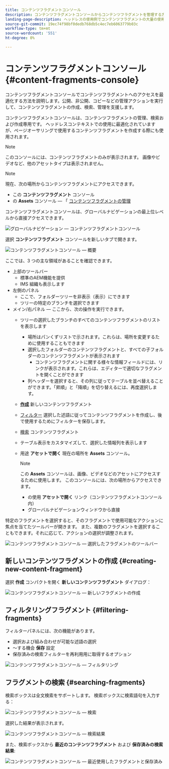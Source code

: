 ```yaml
---
title: コンテンツフラグメントコンソール
description: コンテンツフラグメントコンソールからコンテンツフラグメントを管理する方法を説明します。
landing-page-description: ヘッドレスの使用例でコンテンツフラグメントの大量の使用に重点を置いているが、ページオーサリング時にも使用されるコンテンツフラグメントコンソールからコンテンツフラグメントを管理する方法を説明します。
source-git-commit: 19ec74f98bf0dedb768db5c4ec7eb6063779b03c
workflow-type: tm+mt
source-wordcount: '551'
ht-degree: 0%

---
```


# コンテンツフラグメントコンソール  {#content-fragments-console}

コンテンツフラグメントコンソールでコンテンツフラグメントへのアクセスを最適化する方法を説明します。公開、非公開、コピーなどの管理アクションを実行して、コンテンツフラグメントの作成、検索、管理を支援します。

コンテンツフラグメントコンソールは、コンテンツフラグメントの管理、検索および作成専用です。 ヘッドレスコンテキストでの使用に最適化されていますが、ページオーサリングで使用するコンテンツフラグメントを作成する際にも使用されます。

>[!NOTE]
>
>このコンソールには、コンテンツフラグメントのみが表示されます。 画像やビデオなど、他のアセットタイプは表示されません。

>[!NOTE]
>
>現在、次の場所からコンテンツフラグメントにアクセスできます。
>
>* この **コンテンツフラグメント** コンソール
>* の **Assets** コンソール — 「 [コンテンツフラグメントの管理](/help/assets/content-fragments/content-fragments-managing.md)


コンテンツフラグメントコンソールは、グローバルナビゲーションの最上位レベルから直接アクセスできます。

![グローバルナビゲーション — コンテンツフラグメントコンソール](assets/cfc-global-navigation.png)

選択 **コンテンツフラグメント** コンソールを新しいタブで開きます。

![コンテンツフラグメントコンソール — 概要](assets/cfc-console-overview.png)

ここでは、3 つの主な領域があることを確認できます。

* 上部のツールバー
   * 標準のAEM機能を提供
   * IMS 組織も表示します
* 左側のパネル
   * ここで、フォルダーツリーを非表示（表示）にできます
   * ツリーの特定のブランチを選択できます
* メイン/右パネル — ここから、次の操作を実行できます。
   * ツリーの選択したブランチのすべてのコンテンツフラグメントのリストを表示します
      * 場所はパンくずリストで示されます。これらは、場所を変更するために使用することもできます
      * 選択したフォルダーのコンテンツフラグメントと、すべての子フォルダーのコンテンツフラグメントが表示されます
         * コンテンツフラグメントに関する様々な情報フィールドには、リンクが表示されます。これらは、エディターで適切なフラグメントを開くことができます
      * 列ヘッダーを選択すると、その列に従ってテーブルを並べ替えることができます。「昇順」と「降順」を切り替えるには、再度選択します。
   * **[作成](#creating-new-content-fragment)** 新しいコンテンツフラグメント
   * [フィルター](#filtering-fragments) 選択した述語に従ってコンテンツフラグメントを作成し、後で使用するためにフィルターを保存します。
   * [検索](#searching-fragments) コンテンツフラグメント
   * テーブル表示をカスタマイズして、選択した情報列を表示します
   * 用途 **アセットで開く** 現在の場所を **Assets** コンソール。

      >[!NOTE]
      >
      >この **Assets** コンソールは、画像、ビデオなどのアセットにアクセスするために使用します。  このコンソールには、次の場所からアクセスできます。
      >
      >* の使用 **アセットで開く** リンク（コンテンツフラグメントコンソール内）
      >* グローバルナビゲーションウィンドウから直接


特定のフラグメントを選択すると、そのフラグメントで使用可能なアクションに焦点を当てたツールバーが開きます。 また、複数のフラグメントを選択することもできます。それに応じて、アクションの選択が調整されます。

![コンテンツフラグメントコンソール — 選択したフラグメントのツールバー](assets/cfc-fragment-toolbar.png)

## 新しいコンテンツフラグメントの作成 {#creating-new-content-fragment}

選択 **作成** コンパクトを開く **新しいコンテンツフラグメント** ダイアログ：

![コンテンツフラグメントコンソール — 新しいフラグメントの作成](assets/cfc-console-create.png)

## フィルタリングフラグメント {#filtering-fragments}

フィルターパネルには、次の機能があります。

* 選択および組み合わせが可能な述語の選択
* ～する機会 **保存** 設定
* 保存済みの検索フィルターを再利用用に取得するオプション

![コンテンツフラグメントコンソール — フィルタリング](assets/cfc-console-filter.png)

## フラグメントの検索 {#searching-fragments}

検索ボックスは全文検索をサポートします。 検索ボックスに検索語句を入力する：

![コンテンツフラグメントコンソール — 検索](assets/cfc-console-search-01.png)

選択した結果が表示されます。

![コンテンツフラグメントコンソール — 検索結果](assets/cfc-console-search-02.png)

また、検索ボックスから **最近のコンテンツフラグメント** および **保存済みの検索結果**:

![コンテンツフラグメントコンソール — 最近使用したフラグメントと保存済み](assets/cfc-console-search-03.png)
